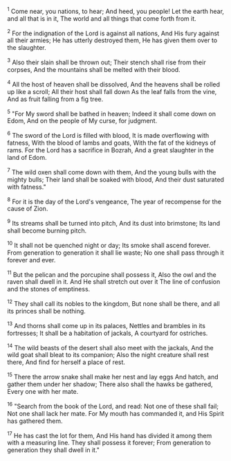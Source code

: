 <sup>1</sup> 
Come near, you nations, to hear; And heed, you people! Let the earth hear, and all that is in it, The world and all things that come forth from it. 

<sup>2</sup> 
For the indignation of the Lord is against all nations, And His fury against all their armies; He has utterly destroyed them, He has given them over to the slaughter. 

<sup>3</sup> 
Also their slain shall be thrown out; Their stench shall rise from their corpses, And the mountains shall be melted with their blood. 

<sup>4</sup> 
All the host of heaven shall be dissolved, And the heavens shall be rolled up like a scroll; All their host shall fall down As the leaf falls from the vine, And as fruit falling from a fig tree. 

<sup>5</sup> 
"For My sword shall be bathed in heaven; Indeed it shall come down on Edom, And on the people of My curse, for judgment. 

<sup>6</sup> 
The sword of the Lord is filled with blood, It is made overflowing with fatness, With the blood of lambs and goats, With the fat of the kidneys of rams. For the Lord has a sacrifice in Bozrah, And a great slaughter in the land of Edom. 

<sup>7</sup> 
The wild oxen shall come down with them, And the young bulls with the mighty bulls; Their land shall be soaked with blood, And their dust saturated with fatness." 

<sup>8</sup> 
For it is the day of the Lord's vengeance, The year of recompense for the cause of Zion. 

<sup>9</sup> 
Its streams shall be turned into pitch, And its dust into brimstone; Its land shall become burning pitch. 

<sup>10</sup> 
It shall not be quenched night or day; Its smoke shall ascend forever. From generation to generation it shall lie waste; No one shall pass through it forever and ever. 

<sup>11</sup> 
But the pelican and the porcupine shall possess it, Also the owl and the raven shall dwell in it. And He shall stretch out over it The line of confusion and the stones of emptiness. 

<sup>12</sup> 
They shall call its nobles to the kingdom, But none shall be there, and all its princes shall be nothing. 

<sup>13</sup> 
And thorns shall come up in its palaces, Nettles and brambles in its fortresses; It shall be a habitation of jackals, A courtyard for ostriches. 

<sup>14</sup> 
The wild beasts of the desert shall also meet with the jackals, And the wild goat shall bleat to its companion; Also the night creature shall rest there, And find for herself a place of rest. 

<sup>15</sup> 
There the arrow snake shall make her nest and lay eggs And hatch, and gather them under her shadow; There also shall the hawks be gathered, Every one with her mate. 

<sup>16</sup> 
"Search from the book of the Lord, and read: Not one of these shall fail; Not one shall lack her mate. For My mouth has commanded it, and His Spirit has gathered them. 

<sup>17</sup> 
He has cast the lot for them, And His hand has divided it among them with a measuring line. They shall possess it forever; From generation to generation they shall dwell in it."